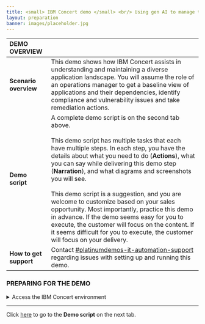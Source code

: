 ```yaml
---
title: <small> IBM Concert demo </small> <br/> Using gen AI to manage the application portfolio <br/> 100-level live demo
layout: preparation
banner: images/placeholder.jpg
---
```


<span id="top"></span>

| **DEMO OVERVIEW** | | 
| :---         | :--- |
| **Scenario overview** | This demo shows how IBM Concert assists in understanding and maintaining a diverse application landscape. You will assume the role of an operations manager to get a baseline view of applications and their dependencies, identify compliance and vulnerability issues and take remediation actions. |
| **Demo script** | A complete demo script is on the second tab above. <br/><br/> This demo script has multiple tasks that each have multiple steps. In each step, you have the details about what you need to do (**Actions**), what you can say while delivering this demo step (**Narration**), and what diagrams and screenshots you will see.<br/><br/>This demo script is a suggestion, and you are welcome to customize based on your sales opportunity. Most importantly, practice this demo in advance. If the demo seems easy for you to execute, the customer will focus on the content. If it seems difficult for you to execute, the customer will focus on your delivery. |
| **How to get support** | Contact <a href="https://ibm.enterprise.slack.com/archives/C077MRC8A06" target="_blank" rel="noreferrer">#platinumdemos-it-automation-support</a> regarding issues with setting up and running this demo. |

### **PREPARING FOR THE DEMO**

<details markdown="1">

<summary>Access the IBM Concert environment</summary>

Log in to Concert using the following URL and credentials: <br/>
•	URL: https://TBD <br/>
•	Username: TBD <br/>
•	Password: TBD <br/>

Remain on the home screen and you are ready to give the demo.

</details>

***

Click [here](demo-script) to go to the **Demo script** on the next tab.